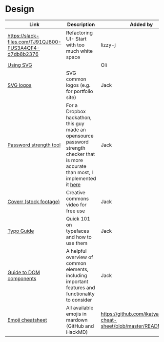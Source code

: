 # Design

| Link | Description | Added by |
| ---- | ----------- | -------- |
| https://slack-files.com/TJ91QJ800-FUS3A4QF4-d7db8b2376| Refactoring UI- Start with too much white space | lizzy-j   |
| [Using SVG](https://css-tricks.com/using-svg/) | | Oli |
| [SVG logos](https://simpleicons.org/) | SVG common logos (e.g. for portfolio site) | Jack |
| [Password strength tool](https://dropbox.tech/security/zxcvbn-realistic-password-strength-estimation) | For a Dropbox hackathon, this guy made an opensource password strength checker that is more accurate than most, I implemented it [here](https://github.com/jackherizsmith/password-strength/) | Jack |
|[Coverr (stock footage)](https://coverr.co/)| Creative commons video for free use |Jack|
|[Typo Guide](http://www.typogui.de/)|Quick 101 on typefaces and how to use them|Jack|
|[Guide to DOM components](https://material.io/components)|A helpful overview of common elements, including important features and functionality to consider|Jack|
|[Emoji cheatsheet](https://github.com/ikatyang/emoji-cheat-sheet/blob/master/README.md)|All available emojis in mardown (GitHub and HackMD)|https://github.com/ikatyang/emoji-cheat-sheet/blob/master/README.md|
